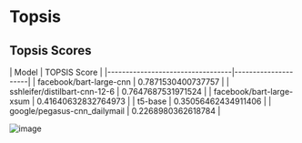 # Topsis
<h2> Topsis Scores </h2>
| Model                            | TOPSIS Score        |
|----------------------------------|---------------------|
| facebook/bart-large-cnn         | 0.7871530400737757  |
| sshleifer/distilbart-cnn-12-6   | 0.7647687531971524  |
| facebook/bart-large-xsum        | 0.41640632832764973 |
| t5-base                         | 0.35056462434911406 |
| google/pegasus-cnn_dailymail    | 0.2268980362618784  |

<br>

![image](https://github.com/user-attachments/assets/9903eba8-d16c-4665-9c39-a5969d9929f7)

